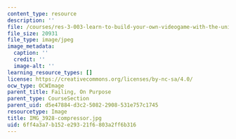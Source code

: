 ```yaml
---
content_type: resource
description: ''
file: /courses/res-3-003-learn-to-build-your-own-videogame-with-the-unity-game-engine-and-microsoft-kinect-january-iap-2017/6ff4a3a7b152e29321f6803a2ff6b316_IMG_3928-compressor.jpg
file_size: 20931
file_type: image/jpeg
image_metadata:
  caption: ''
  credit: ''
  image-alt: ''
learning_resource_types: []
license: https://creativecommons.org/licenses/by-nc-sa/4.0/
ocw_type: OCWImage
parent_title: Failing, On Purpose
parent_type: CourseSection
parent_uid: d5e47884-d3c2-5082-2908-531e757c1745
resourcetype: Image
title: IMG_3928-compressor.jpg
uid: 6ff4a3a7-b152-e293-21f6-803a2ff6b316
---
```

